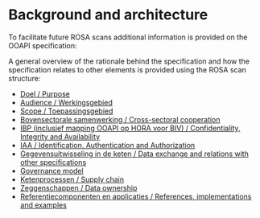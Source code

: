 # Background and architecture
To facilitate future ROSA scans additional information is provided on the OOAPI specification:

A general overview of the rationale behind the specification and how the specification relates to other elements is provided using the ROSA scan structure:

* [Doel / Purpose](architecture/purpose "purpose")
* [Audience / Werkingsgebied](architecture/audience "audience")
* [Scope / Toepassingsgebied](architecture/scope "scope")
* [Bovensectorale samenwerking / Cross-sectoral cooperation](architecture/cross-sectoral-cooperation "cross-sectoral-cooperation" )
* [IBP (inclusief mapping OOAPI op HORA voor BIV) / Confidentiality, Integrity and Availability](architecture/ISP "information-security-and-privacy")
* [IAA / Identification, Authentication and Authorization](architecture/IAA "Identification-Authentication-and-Authorization")
* [Gegevensuitwisseling in de keten / Data exchange and relations with other specifications](architecture/interfacing "interface and other specifications")
* [Governance model](governance "governance")
* [Ketenprocessen / Supply chain](architecture/supply-chain "supply-chain")
* [Zeggenschappen / Data ownership](architecture/data-ownership "data-ownership")
* [Referentiecomponenten en applicaties / References, implementations and examples](architecture/implementations "implementations")